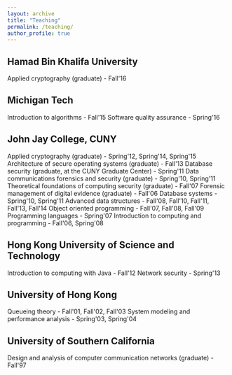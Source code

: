 ```yaml
---
layout: archive
title: "Teaching"
permalink: /teaching/
author_profile: true
---
```


## Hamad Bin Khalifa University

Applied cryptography (graduate) - Fall'16

## Michigan Tech

Introduction to algorithms - Fall'15
Software quality assurance - Spring'16

## John Jay College, CUNY

Applied cryptography (graduate) - Spring'12, Spring'14, Spring'15
Architecture of secure operating systems (graduate) - Fall'13
Database security (graduate, at the CUNY Graduate Center) - Spring'11
Data communications forensics and security (graduate) - Spring'10, Spring'11
Theoretical foundations of computing security (graduate) - Fall'07
Forensic management of digital evidence (graduate) - Fall'06
Database systems - Spring'10, Spring'11
Advanced data structures - Fall'08, Fall'10, Fall'11, Fall'13, Fall'14
Object oriented programming - Fall'07, Fall'08, Fall'09
Programming languages - Spring'07
Introduction to computing and programming - Fall'06, Spring'08

## Hong Kong University of Science and Technology

Introduction to computing with Java - Fall'12
Network security - Spring'13

## University of Hong Kong

Queueing theory - Fall'01, Fall'02, Fall'03
System modeling and performance analysis - Spring'03, Spring'04

## University of Southern California

Design and analysis of computer communication networks (graduate) - Fall'97
